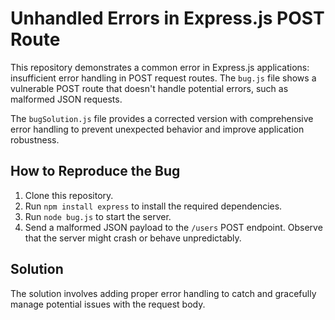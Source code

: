 # Unhandled Errors in Express.js POST Route

This repository demonstrates a common error in Express.js applications: insufficient error handling in POST request routes.  The `bug.js` file shows a vulnerable POST route that doesn't handle potential errors, such as malformed JSON requests.

The `bugSolution.js` file provides a corrected version with comprehensive error handling to prevent unexpected behavior and improve application robustness.

## How to Reproduce the Bug

1. Clone this repository.
2. Run `npm install express` to install the required dependencies.
3. Run `node bug.js` to start the server.
4. Send a malformed JSON payload to the `/users` POST endpoint.  Observe that the server might crash or behave unpredictably.

## Solution

The solution involves adding proper error handling to catch and gracefully manage potential issues with the request body.